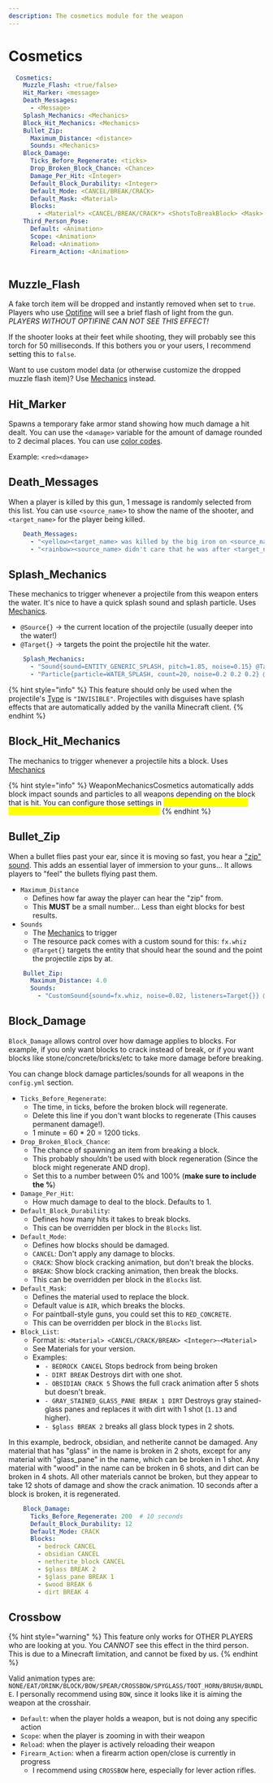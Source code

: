 ```yaml
---
description: The cosmetics module for the weapon
---
```


# Cosmetics

```yaml
  Cosmetics:
    Muzzle_Flash: <true/false>
    Hit_Marker: <message>
    Death_Messages:
      - <Message>
    Splash_Mechanics: <Mechanics>
    Block_Hit_Mechanics: <Mechanics>
    Bullet_Zip:
      Maximum_Distance: <distance>
      Sounds: <Mechanics>
    Block_Damage:
      Ticks_Before_Regenerate: <ticks>
      Drop_Broken_Block_Chance: <Chance>
      Damage_Per_Hit: <Integer>
      Default_Block_Durability: <Integer>
      Default_Mode: <CANCEL/BREAK/CRACK>
      Default_Mask: <Material>
      Blocks:
        - <Material*> <CANCEL/BREAK/CRACK*> <ShotsToBreakBlock> <Mask>
    Third_Person_Pose:
      Default: <Animation>
      Scope: <Animation>
      Reload: <Animation>
      Firearm_Action: <Animation>
      
```

## Muzzle\_Flash

A fake torch item will be dropped and instantly removed when set to `true`. Players who use [Optifine](https://optifine.net/downloads) will see a brief flash of light from the gun. _PLAYERS WITHOUT OPTIFINE CAN NOT SEE THIS EFFECT!_

If the shooter looks at their feet while shooting, they will probably see this torch for 50 milliseconds. If this bothers you or your users, I recommend setting this to `false`.

Want to use custom model data (or otherwise customize the dropped muzzle flash item)? Use [Mechanics](https://github.com/WeaponMechanics/MechanicsMain/wiki/FakeItemMechanic) instead.

## Hit\_Marker

Spawns a temporary fake armor stand showing how much damage a hit dealt. You can use the `<damage>` variable for the amount of damage rounded to 2 decimal places. You can use [color codes](https://github.com/WeaponMechanics/MechanicsMain/wiki/General#Message-Color-Codes).

Example: `<red><damage>`

## Death\_Messages

When a player is killed by this gun, 1 message is randomly selected from this list. You can use `<source_name>` to show the name of the shooter, and `<target_name>` for the player being killed.

```yaml
    Death_Messages:
      - "<yellow><target_name> was killed by the big iron on <source_name>'s hip"
      - "<rainbow><source_name> didn't care that he was after <target_name>"
```

## Splash\_Mechanics

These mechanics to trigger whenever a projectile from this weapon enters the water. It's nice to have a quick splash sound and splash particle. Uses [Mechanics](https://app.gitbook.com/o/MgHAZkcfIhs3YcmBjk2r/s/hz7yMxlL81NxAT44nraH/ "mention").

* `@Source{}` -> the current location of the projectile (usually deeper into the water!)
* `@Target{}` -> targets the point the projectile hit the water.

```yaml
    Splash_Mechanics:
      - "Sound{sound=ENTITY_GENERIC_SPLASH, pitch=1.85, noise=0.15} @Target{}"
      - "Particle{particle=WATER_SPLASH, count=20, noise=0.2 0.2 0.2} @Target{}"
```

{% hint style="info" %}
This feature should only be used when the projectile's [Type](https://app.gitbook.com/s/nwFaVZ2SN7YPdxsP5G6f/weapon-modules/projectile#type "mention") is `"INVISIBLE"`. Projectiles with disguises have splash effects that are automatically added by the vanilla Minecraft client.&#x20;
{% endhint %}

## Block\_Hit\_Mechanics

The mechanics to trigger whenever a projectile hits a block. Uses [Mechanics](https://app.gitbook.com/o/MgHAZkcfIhs3YcmBjk2r/s/hz7yMxlL81NxAT44nraH/ "mention")

{% hint style="info" %}
WeaponMechanicsCosmetics automatically adds block impact sounds and particles to all weapons depending on the block that is hit. You can configure those settings in <mark style="color:yellow;">**your server -> plugins -> WeaponMechanicsCosmetics -> config.yml**</mark>
{% endhint %}

## Bullet\_Zip

When a bullet flies past your ear, since it is moving so fast, you hear a ["zip" sound](https://youtu.be/ZpCu4bEUuQM?t=163). This adds an essential layer of immersion to your guns... It allows players to "feel" the bullets flying past them.

* `Maximum_Distance`
  * Defines how far away the player can hear the "zip" from.
  * This **MUST** be a small number... Less than eight blocks for best results.
* `Sounds`
  * The [Mechanics](https://app.gitbook.com/o/MgHAZkcfIhs3YcmBjk2r/s/hz7yMxlL81NxAT44nraH/ "mention") to trigger
  * The resource pack comes with a custom sound for this: `fx.whiz`
  * `@Target{}` targets the entity that should hear the sound and the point the projectile zips by at.

```yaml
    Bullet_Zip:
      Maximum_Distance: 4.0
      Sounds:
        - "CustomSound{sound=fx.whiz, noise=0.02, listeners=Target{}} @Target{}"
```

## Block\_Damage

`Block_Damage` allows control over how damage applies to blocks. For example, if you only want blocks to crack instead of break, or if you want blocks like stone/concrete/bricks/etc to take more damage before breaking.

You can change block damage particles/sounds for all weapons in the `config.yml` section.

* `Ticks_Before_Regenerate`:
  * The time, in ticks, before the broken block will regenerate.
  * Delete this line if you don't want blocks to regenerate (This causes permanent damage!).
  * 1 minute = 60 \* 20 = 1200 ticks.
* `Drop_Broken_Block_Chance`:
  * The chance of spawning an item from breaking a block.
  * This probably shouldn't be used with block regeneration (Since the block might regenerate AND drop).
  * Set this to a number between 0% and 100% (**make sure to include the %**)
* `Damage_Per_Hit`:
  * How much damage to deal to the block. Defaults to 1.
* `Default_Block_Durability`:
  * Defines how many hits it takes to break blocks.
  * This can be overridden per block in the `Blocks` list.
* `Default_Mode`:
  * Defines how blocks should be damaged.
  * `CANCEL`: Don't apply any damage to blocks.
  * `CRACK`: Show block cracking animation, but don't break the blocks.
  * `BREAK`: Show block cracking animation, then break the blocks.
  * This can be overridden per block in the `Blocks` list.
* `Default_Mask`:
  * Defines the material used to replace the block.
  * Default value is `AIR`, which breaks the blocks.
  * For paintball-style guns, you could set this to `RED_CONCRETE`.
  * This can be overridden per block in the `Blocks` list.
* `Block_List`:
  * Format is: `<Material> <CANCEL/CRACK/BREAK> <Integer>~<Material>`
  * See Materials for your version.
  * Examples:
    * `- BEDROCK CANCEL` Stops bedrock from being broken
    * `- DIRT BREAK` Destroys dirt with one shot.
    * `- OBSIDIAN CRACK 5` Shows the full crack animation after 5 shots but doesn't break.
    * `- GRAY_STAINED_GLASS_PANE BREAK 1 DIRT` Destroys gray stained-glass panes and replaces it with dirt with 1 shot (`1.13` and higher).
    * `- $glass BREAK 2` breaks all glass block types in 2 shots.

In this example, bedrock, obsidian, and netherite cannot be damaged. Any material that has "glass" in the name is broken in 2 shots, except for any material with "glass\_pane" in the name, which can be broken in 1 shot. Any material with "wood" in the name can be broken in 6 shots, and dirt can be broken in 4 shots. All other materials cannot be broken, but they appear to take 12 shots of damage and show the crack animation. 10 seconds after a block is broken, it is regenerated.

```yaml
    Block_Damage: 
      Ticks_Before_Regenerate: 200  # 10 seconds
      Default_Block_Durability: 12
      Default_Mode: CRACK
      Blocks:
        - bedrock CANCEL
        - obsidian CANCEL
        - netherite_block CANCEL
        - $glass BREAK 2
        - $glass_pane BREAK 1
        - $wood BREAK 6
        - dirt BREAK 4
```

## Crossbow

{% hint style="warning" %}
This feature only works for OTHER PLAYERS who are looking at you. You _CANNOT_ see this effect in the third person. This is due to a Minecraft limitation, and cannot be fixed by us.
{% endhint %}

Valid animation types are: `NONE/EAT/DRINK/BLOCK/BOW/SPEAR/CROSSBOW/SPYGLASS/TOOT_HORN/BRUSH/BUNDLE`. I personally recommend using `BOW`, since it looks like it is aiming the weapon at the crosshair.&#x20;

* `Default`: when the player holds a weapon, but is not doing any specific action
* `Scope`: when the player is zooming in with their weapon
* `Reload`: when the player is actively reloading their weapon
* `Firearm_Action`: when a firearm action open/close is currently in progress
  * I recommend using `CROSSBOW` here, especially for lever action rifles.
